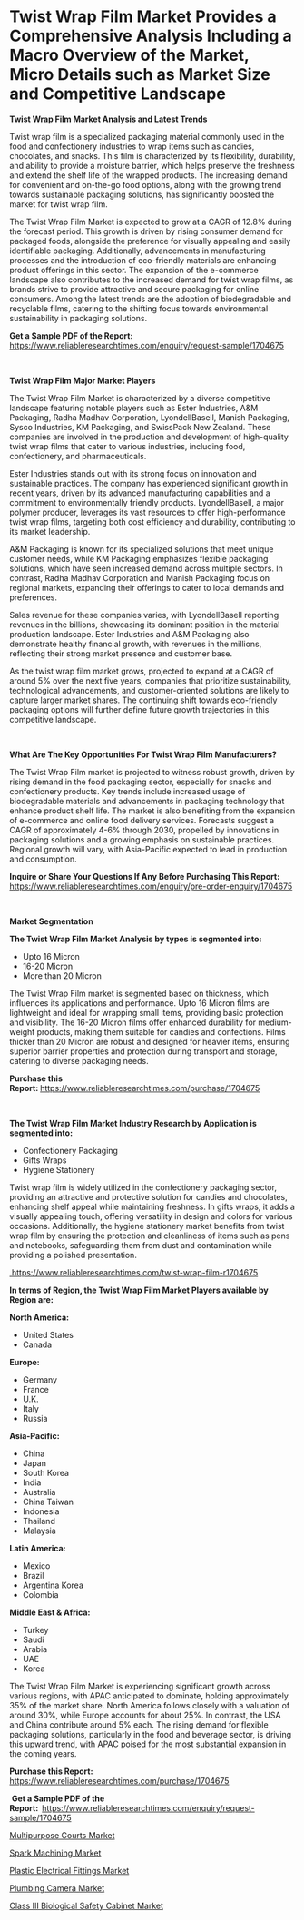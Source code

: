 <p><h1>Twist Wrap Film Market Provides a Comprehensive Analysis Including a Macro Overview of the Market, Micro Details such as Market Size and Competitive Landscape</h1></p><p><strong>Twist Wrap Film Market Analysis and Latest Trends</strong></p>
<p><p>Twist wrap film is a specialized packaging material commonly used in the food and confectionery industries to wrap items such as candies, chocolates, and snacks. This film is characterized by its flexibility, durability, and ability to provide a moisture barrier, which helps preserve the freshness and extend the shelf life of the wrapped products. The increasing demand for convenient and on-the-go food options, along with the growing trend towards sustainable packaging solutions, has significantly boosted the market for twist wrap film.</p><p>The Twist Wrap Film Market is expected to grow at a CAGR of 12.8% during the forecast period. This growth is driven by rising consumer demand for packaged foods, alongside the preference for visually appealing and easily identifiable packaging. Additionally, advancements in manufacturing processes and the introduction of eco-friendly materials are enhancing product offerings in this sector. The expansion of the e-commerce landscape also contributes to the increased demand for twist wrap films, as brands strive to provide attractive and secure packaging for online consumers. Among the latest trends are the adoption of biodegradable and recyclable films, catering to the shifting focus towards environmental sustainability in packaging solutions.</p></p>
<p><strong>Get a Sample PDF of the Report:&nbsp;</strong> <a href="https://www.reliableresearchtimes.com/enquiry/request-sample/1704675?utm_campaign=1777&utm_medium=2&utm_source=Github&utm_content=ia&utm_term=21102024&utm_id=twist-wrap-film">https://www.reliableresearchtimes.com/enquiry/request-sample/1704675</a></p>
<p>&nbsp;</p>
<p><strong>Twist Wrap Film Major Market Players</strong></p>
<p><p>The Twist Wrap Film Market is characterized by a diverse competitive landscape featuring notable players such as Ester Industries, A&M Packaging, Radha Madhav Corporation, LyondellBasell, Manish Packaging, Sysco Industries, KM Packaging, and SwissPack New Zealand. These companies are involved in the production and development of high-quality twist wrap films that cater to various industries, including food, confectionery, and pharmaceuticals. </p><p>Ester Industries stands out with its strong focus on innovation and sustainable practices. The company has experienced significant growth in recent years, driven by its advanced manufacturing capabilities and a commitment to environmentally friendly products. LyondellBasell, a major polymer producer, leverages its vast resources to offer high-performance twist wrap films, targeting both cost efficiency and durability, contributing to its market leadership.</p><p>A&M Packaging is known for its specialized solutions that meet unique customer needs, while KM Packaging emphasizes flexible packaging solutions, which have seen increased demand across multiple sectors. In contrast, Radha Madhav Corporation and Manish Packaging focus on regional markets, expanding their offerings to cater to local demands and preferences.</p><p>Sales revenue for these companies varies, with LyondellBasell reporting revenues in the billions, showcasing its dominant position in the material production landscape. Ester Industries and A&M Packaging also demonstrate healthy financial growth, with revenues in the millions, reflecting their strong market presence and customer base.</p><p>As the twist wrap film market grows, projected to expand at a CAGR of around 5% over the next five years, companies that prioritize sustainability, technological advancements, and customer-oriented solutions are likely to capture larger market shares. The continuing shift towards eco-friendly packaging options will further define future growth trajectories in this competitive landscape.</p></p>
<p>&nbsp;</p>
<p><strong>What Are The Key Opportunities For Twist Wrap Film Manufacturers?</strong></p>
<p><p>The Twist Wrap Film market is projected to witness robust growth, driven by rising demand in the food packaging sector, especially for snacks and confectionery products. Key trends include increased usage of biodegradable materials and advancements in packaging technology that enhance product shelf life. The market is also benefiting from the expansion of e-commerce and online food delivery services. Forecasts suggest a CAGR of approximately 4-6% through 2030, propelled by innovations in packaging solutions and a growing emphasis on sustainable practices. Regional growth will vary, with Asia-Pacific expected to lead in production and consumption.</p></p>
<p><strong>Inquire or Share Your Questions If Any Before Purchasing This Report:</strong> <a href="https://www.reliableresearchtimes.com/enquiry/pre-order-enquiry/1704675?utm_campaign=1777&utm_medium=2&utm_source=Github&utm_content=ia&utm_term=21102024&utm_id=twist-wrap-film">https://www.reliableresearchtimes.com/enquiry/pre-order-enquiry/1704675</a></p>
<p>&nbsp;</p>
<p><strong>Market Segmentation</strong></p>
<p><strong>The Twist Wrap Film Market Analysis by types is segmented into:</strong></p>
<p><ul><li>Upto 16 Micron</li><li>16-20 Micron</li><li>More than 20 Micron</li></ul></p>
<p><p>The Twist Wrap Film market is segmented based on thickness, which influences its applications and performance. Upto 16 Micron films are lightweight and ideal for wrapping small items, providing basic protection and visibility. The 16-20 Micron films offer enhanced durability for medium-weight products, making them suitable for candies and confections. Films thicker than 20 Micron are robust and designed for heavier items, ensuring superior barrier properties and protection during transport and storage, catering to diverse packaging needs.</p></p>
<p><strong>Purchase this Report:&nbsp;</strong><a href="https://www.reliableresearchtimes.com/purchase/1704675?utm_campaign=1777&utm_medium=2&utm_source=Github&utm_content=ia&utm_term=21102024&utm_id=twist-wrap-film">https://www.reliableresearchtimes.com/purchase/1704675</a></p>
<p>&nbsp;</p>
<p><strong>The Twist Wrap Film Market Industry Research by Application is segmented into:</strong></p>
<p><ul><li>Confectionery Packaging</li><li>Gifts Wraps</li><li>Hygiene Stationery</li></ul></p>
<p><p>Twist wrap film is widely utilized in the confectionery packaging sector, providing an attractive and protective solution for candies and chocolates, enhancing shelf appeal while maintaining freshness. In gifts wraps, it adds a visually appealing touch, offering versatility in design and colors for various occasions. Additionally, the hygiene stationery market benefits from twist wrap film by ensuring the protection and cleanliness of items such as pens and notebooks, safeguarding them from dust and contamination while providing a polished presentation.</p></p>
<p><a href="https://www.reliableresearchtimes.com/twist-wrap-film-r1704675?utm_campaign=1777&utm_medium=2&utm_source=Github&utm_content=ia&utm_term=21102024&utm_id=twist-wrap-film">&nbsp;https://www.reliableresearchtimes.com/twist-wrap-film-r1704675</a></p>
<p><strong>In terms of Region, the Twist Wrap Film Market Players available by Region are:</strong></p>
<p>
    <p> <strong> North America: </strong>
        <ul>
            <li>United States</li>
            <li>Canada</li>
        </ul>
        </p> 
    <p> <strong> Europe: </strong>
        <ul>
            <li>Germany</li>
            <li>France</li>
            <li>U.K.</li>
            <li>Italy</li>
            <li>Russia</li>
        </ul>
        </p> 
    <p> <strong> Asia-Pacific: </strong>
        <ul>
            <li>China</li>
            <li>Japan</li>
            <li>South Korea</li>
            <li>India</li>
            <li>Australia</li>
            <li>China Taiwan</li>
            <li>Indonesia</li>
            <li>Thailand</li>
            <li>Malaysia</li>
        </ul>
        </p> 
    <p> <strong> Latin America: </strong>
        <ul>
            <li>Mexico</li>
            <li>Brazil</li>
            <li>Argentina Korea</li>
            <li>Colombia</li>
        </ul>
        </p> 
    <p> <strong> Middle East & Africa: </strong>
        <ul>
            <li>Turkey</li>
            <li>Saudi</li>
            <li>Arabia</li>
            <li>UAE</li>
            <li>Korea</li>
        </ul>
    </p>
    </p>
<p><p>The Twist Wrap Film Market is experiencing significant growth across various regions, with APAC anticipated to dominate, holding approximately 35% of the market share. North America follows closely with a valuation of around 30%, while Europe accounts for about 25%. In contrast, the USA and China contribute around 5% each. The rising demand for flexible packaging solutions, particularly in the food and beverage sector, is driving this upward trend, with APAC poised for the most substantial expansion in the coming years.</p></p>
<p><strong>Purchase this Report: </strong><a href="https://www.reliableresearchtimes.com/purchase/1704675?utm_campaign=1777&utm_medium=2&utm_source=Github&utm_content=ia&utm_term=21102024&utm_id=twist-wrap-film">https://www.reliableresearchtimes.com/purchase/1704675</a></p>
<p>&nbsp;<strong>Get a Sample PDF of the Report:&nbsp;&nbsp;</strong><a href="https://www.reliableresearchtimes.com/enquiry/request-sample/1704675?utm_campaign=1777&utm_medium=2&utm_source=Github&utm_content=ia&utm_term=21102024&utm_id=twist-wrap-film">https://www.reliableresearchtimes.com/enquiry/request-sample/1704675</a></p>
<p><strong></strong></p>
<p><p><a href="https://www.linkedin.com/pulse/competitive-intelligence-multipurpose-courts-market-key-players-x1thf?utm_campaign=1777&utm_medium=2&utm_source=Github&utm_content=ia&utm_term=21102024&utm_id=twist-wrap-film">Multipurpose Courts Market</a></p><p><a href="https://www.linkedin.com/pulse/spark-machining-market-forecast-global-trends-analysis-from-hxfhf?utm_campaign=1777&utm_medium=2&utm_source=Github&utm_content=ia&utm_term=21102024&utm_id=twist-wrap-film">Spark Machining Market</a></p><p><a href="https://www.linkedin.com/pulse/plastic-electrical-fittings-market-forecast-global-trends-analysis-5fb4f?utm_campaign=1777&utm_medium=2&utm_source=Github&utm_content=ia&utm_term=21102024&utm_id=twist-wrap-film">Plastic Electrical Fittings Market</a></p><p><a href="https://www.linkedin.com/pulse/plumbing-camera-market-size-share-growth-analysis-type-application-cfgpf?utm_campaign=1777&utm_medium=2&utm_source=Github&utm_content=ia&utm_term=21102024&utm_id=twist-wrap-film">Plumbing Camera Market</a></p><p><a href="https://www.linkedin.com/pulse/charting-future-comprehensive-analysis-global-class-iii-biological-n13rc?utm_campaign=1777&utm_medium=2&utm_source=Github&utm_content=ia&utm_term=21102024&utm_id=twist-wrap-film">Class III Biological Safety Cabinet Market</a></p></p>